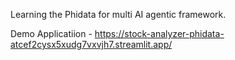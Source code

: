 Learning the Phidata for multi AI agentic framework.

Demo Applicatiion - https://stock-analyzer-phidata-atcef2cysx5xudg7vxvjh7.streamlit.app/
